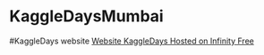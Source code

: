# KaggleDaysMumbai
#KaggleDays website
<a href="http://kaggledays.epizy.com/">Website KaggleDays Hosted on Infinity Free</a> 
